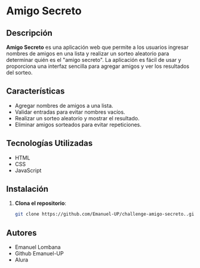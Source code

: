 # Amigo Secreto

## Descripción

**Amigo Secreto** es una aplicación web que permite a los usuarios ingresar nombres de amigos en una lista y realizar un sorteo aleatorio para determinar quién es el "amigo secreto". La aplicación es fácil de usar y proporciona una interfaz sencilla para agregar amigos y ver los resultados del sorteo.

## Características

- Agregar nombres de amigos a una lista.
- Validar entradas para evitar nombres vacíos.
- Realizar un sorteo aleatorio y mostrar el resultado.
- Eliminar amigos sorteados para evitar repeticiones.

## Tecnologías Utilizadas

- HTML
- CSS
- JavaScript

## Instalación

1. **Clona el repositorio**:
   ```bash
   git clone https://github.com/Emanuel-UP/challenge-amigo-secreto..git

## Autores
- Emanuel Lombana 
- Github Emanuel-UP 
- Alura